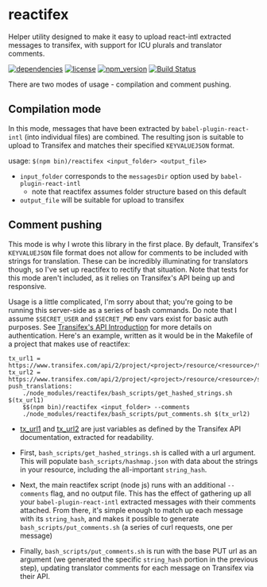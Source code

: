 # reactifex

Helper utility designed to make it easy to upload react-intl extracted messages to transifex, with support for ICU plurals and translator comments.

[![dependencies](https://img.shields.io/badge/dependencies-none-brightgreen.svg)](reactifex)
[![license](https://img.shields.io/npm/l/reactifex.svg)](reactifex)
[![npm_version](https://img.shields.io/npm/v/reactifex.svg)](reactifex)
[![Build Status](https://travis-ci.org/efischer19/reactifex.svg?branch=master)](https://travis-ci.org/efischer19/reactifex)


There are two modes of usage - compilation and comment pushing.

## Compilation mode

In this mode, messages that have been extracted by `babel-plugin-react-intl` (into individual files) are combined. The resulting json is suitable to upload to Transifex and matches their specified `KEYVALUEJSON` format.

usage: `$(npm bin)/reactifex <input_folder> <output_file>`
  - `input_folder` corresponds to the `messagesDir` option used by `babel-plugin-react-intl`
    - note that reactifex assumes folder structure based on this default
  - `output_file` will be suitable for upload to transifex

## Comment pushing

This mode is why I wrote this library in the first place. By default, Transifex's `KEYVALUEJSON` file format does not allow for comments to be included with strings for translation. These can be incredibly illuminating for translators though, so I've set up reactifex to rectify that situation. Note that tests for this mode aren't included, as it relies on Transifex's API being up and responsive.

Usage is a little complicated, I'm sorry about that; you're going to be running this server-side as a series of bash commands. Do note that I assume `$SECRET_USER` and `$SECRET_PWD` env vars exist for basic auth purposes. See [Transifex's API Introduction](https://docs.transifex.com/api/introduction) for more details on authentication. Here's an example, written as it would be in the Makefile of a project that makes use of reactifex:

```
tx_url1 = https://www.transifex.com/api/2/project/<project>/resource/<resource>/translation/<default_language_code>/strings/
tx_url2 = https://www.transifex.com/api/2/project/<project>/resource/<resource>/source/
push_translations:
    ./node_modules/reactifex/bash_scripts/get_hashed_strings.sh $(tx_url1)
    $$(npm bin)/reactifex <input_folder> --comments
    ./node_modules/reactifex/bash_scripts/put_comments.sh $(tx_url2)
```

  - [tx_url1](https://docs.transifex.com/api/translation-strings#identifying-strings-using-hashes) and [tx_url2](https://docs.transifex.com/api/resource-strings) are just variables as defined by the Transifex API documentation, extracted for readability.

  - First, `bash_scripts/get_hashed_strings.sh` is called with a url argument. This will populate `bash_scripts/hashmap.json` with data about the strings in your resource, including the all-important `string_hash`.

  - Next, the main reactifex script (node js) runs with an additional `--comments` flag, and no output file. This has the effect of gathering up all your `babel-plugin-react-intl` extracted messages *with* their comments attached. From there, it's simple enough to match up each message with its `string_hash`, and makes it possible to generate `bash_scripts/put_comments.sh` (a series of curl requests, one per message)

  - Finally, `bash_scripts/put_comments.sh` is run with the base PUT url as an argument (we generated the specific `string_hash` portion in the previous step), updating translator comments for each message on Transifex via their API.
